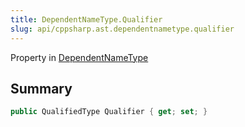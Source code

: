 ```yaml
---
title: DependentNameType.Qualifier
slug: api/cppsharp.ast.dependentnametype.qualifier
---
```

Property in [DependentNameType](/api/cppsharp/ast/dependentnametype)

## Summary



```csharp
public QualifiedType Qualifier { get; set; }
```

